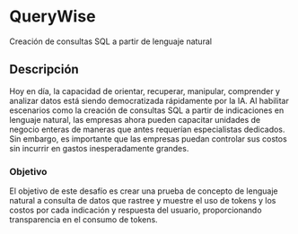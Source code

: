# QueryWise
Creación de consultas SQL a partir de lenguaje natural

## Descripción
Hoy en día, la capacidad de orientar, recuperar, manipular, comprender y analizar datos está siendo democratizada rápidamente por la IA. Al habilitar escenarios como la creación de consultas SQL a partir de indicaciones en lenguaje natural, las empresas ahora pueden capacitar unidades de negocio enteras de maneras que antes requerían especialistas dedicados. Sin embargo, es importante que las empresas puedan controlar sus costos sin incurrir en gastos inesperadamente grandes. 

### Objetivo
El objetivo de este desafío es crear una prueba de concepto de lenguaje natural a consulta de datos que rastree y muestre el uso de tokens y los costos por cada indicación y respuesta del usuario, proporcionando transparencia en el consumo de tokens.

